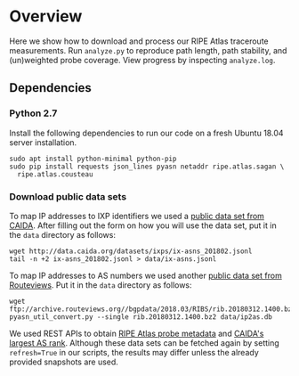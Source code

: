 # Overview
Here we show how to download and process our RIPE Atlas traceroute measurements.
Run `analyze.py` to reproduce path length, path stability, and (un)weighted
probe coverage. View progress by inspecting `analyze.log`.

## Dependencies
### Python 2.7
Install the following dependencies to run our code on a fresh Ubuntu 18.04
server installation.
```
sudo apt install python-minimal python-pip
sudo pip install requests json_lines pyasn netaddr ripe.atlas.sagan \
  ripe.atlas.cousteau
```

### Download public data sets
To map IP addresses to IXP identifiers we used a
  [public data set from CAIDA](https://www.caida.org/data/ixps/).
After filling out the form on how you will use the data set, put it in the
`data` directory as follows:

```
wget http://data.caida.org/datasets/ixps/ix-asns_201802.jsonl
tail -n +2 ix-asns_201802.jsonl > data/ix-asns.jsonl
```

To map IP addresses to AS numbers we used another
  [public data set from Routeviews](http://archive.routeviews.org/bgpdata/2018.03/RIBS/).
Put it in the `data` directory as follows:

```
wget ftp://archive.routeviews.org//bgpdata/2018.03/RIBS/rib.20180312.1400.bz2
pyasn_util_convert.py --single rib.20180312.1400.bz2 data/ip2as.db
```

We used REST APIs to obtain
  [RIPE Atlas probe metadata](https://atlas.ripe.net/docs/api/v2/reference/#!/probes/Probe_List_GEt) and
  [CAIDA's largest AS rank](http://as-rank.caida.org/api/v1).
Although these data sets can be fetched again by setting `refresh=True` in our
scripts, the results may differ unless the already provided snapshots are used.
